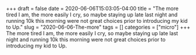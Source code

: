 +++draft = falsedate = 2020-06-06T15:03:05-04:00title = "The more tired I am, the more easily I cry, so maybe staying up late last night and running 10k this morning were not great choices prior to introducing my kid to Up."slug = "2020-06-06-The-more"tags = []categories = ["micro"]+++The more tired I am, the more easily I cry, so maybe staying up late last night and running 10k this morning were not great choices prior to introducing my kid to Up.